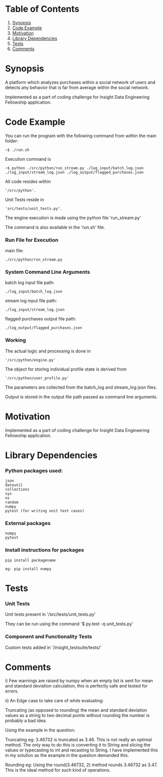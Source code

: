 # Table of Contents
1. [Synopsis](README.md#synopsis)
2. [Code Example](README.md#code-example)
3. [Motivation](README.md#motivation)
4. [Library Dependencies](README.md#library-dependencies)
5. [Tests](README.md#tests)
6. [Comments](README.md#comments)


# Synopsis

A platform which analyzes purchases within a social network of users and detects any behavior that is far from average within the social network.

Implemented as a part of coding challenge for Insight Data Engineering Fellowship application.

# Code Example

You can run the program with the following command from within the main folder:

    ~$ ./run.sh

Execution command is

    ~$ python ./src/python/run_stream.py ./log_input/batch_log.json ./log_input/stream_log.json ./log_output/flagged_purchases.json

All code resides within

    '/src/python'.

Unit Tests reside in

    'src/tests/unit_tests.py'.

The engine execution is made using the python file 'run_stream.py'

The command is also available in the 'run.sh' file.

### Run File for Execution

main file:

    ./src/python/run_stream.py

### System Command Line Arguments

batch log input file path:

    ./log_input/batch_log.json

stream log input file path:

    ./log_input/stream_log.json

flagged purchases output file path:

    ./log_output/flagged_purchases.json

### Working

The actual logic and processing is done in

    '/src/python/engine.py'

The object for storing individual profile state is derived from

    '/src/python/user_profile.py'

The parameters are collected from the batch_log and stream_log json files.

Output is stored in the output file path passed as command line arguments.

# Motivation

Implemented as a part of coding challenge for Insight Data Engineering Fellowship application.

# Library Dependencies

### Python packages used:

    json
    dateutil
    collections
    sys
    os
    random
    numpy
    pytest (for writing unit test cases)

### External packages

    numpy
    pytest

### Install instructions for packages

    pip install packagename

    eg: pip install numpy

# Tests

### Unit Tests

Unit tests present in '/src/tests/unit_tests.py'

They can be run using the command '$ py.test -q unit_tests.py'

### Component and Functionality Tests

Custom tests added in '/insight_testsuite/tests/'

# Comments

i) Few warnings are raised by numpy when an empty list is sent for mean and standard deviation calculation, this is perfectly safe and tested for errors.

ii) An Edge case to take care of while evaluating:

Truncating (as opposed to rounding) the mean and standard deviation values as a string to two decimal points without rounding the number is probably a bad idea.

Using the example in the question:

Truncating eg: 3.46732 is truncated as 3.46. This is not really an optimal method.
               The only way to do this is converting it to String and slicing the values or typecasting to int and recasting to String.
               I have implemented this in my solution as the example in the question demanded this.

Rounding eg: Using the round(3.46732, 2) method rounds 3.46732 as 3.47. This is the ideal method for such kind of operations.















